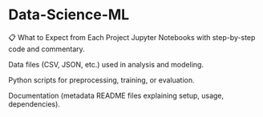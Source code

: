 # Data-Science-ML

📋 What to Expect from Each Project
Jupyter Notebooks with step-by-step code and commentary.

Data files (CSV, JSON, etc.) used in analysis and modeling.

Python scripts for preprocessing, training, or evaluation.

Documentation (metadata README files explaining setup, usage, dependencies).

